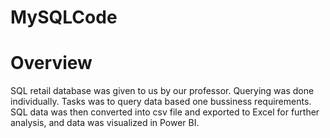 # MySQLCode
# Overview
SQL retail database was given to us by our professor. Querying was done individually. Tasks was to query data based one bussiness requirements. SQL data was then converted into csv file and exported to Excel for further analysis, and data was visualized in Power BI.


